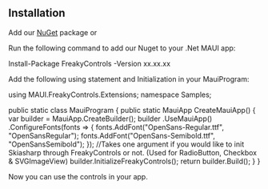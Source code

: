 ## Installation

Add our [NuGet](https://www.nuget.org/packages/FreakyControls) package or

Run the following command to add our Nuget to your .Net MAUI app:

Install-Package FreakyControls -Version xx.xx.xx

Add the following using statement and Initialization in your MauiProgram:

using MAUI.FreakyControls.Extensions;
namespace Samples;

public static class MauiProgram
{
public static MauiApp CreateMauiApp()
{
var builder = MauiApp.CreateBuilder();
builder
.UseMauiApp<App>()
                 .ConfigureFonts(fonts =>
                 {
                     fonts.AddFont("OpenSans-Regular.ttf", "OpenSansRegular");
                     fonts.AddFont("OpenSans-Semibold.ttf", "OpenSansSemibold");
                 });
             //Takes one argument if you would like to init Skiasharp through FreakyControls or not. (Used for RadioButton, Checkbox & SVGImageView)
             builder.InitializeFreakyControls();
             return builder.Build();
         }
      }
	  
Now you can use the controls in your app.
